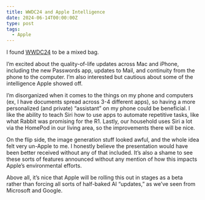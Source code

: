 ```yaml
---
title: WWDC24 and Apple Intelligence
date: 2024-06-14T00:00:00Z
type: post
tags:
  - Apple
---
```

I found <a href="https://www.apple.com/ca/newsroom/2024/06/wwdc24-highlights/" target="_blank" rel="noopener">WWDC24</a> to be a mixed bag.

I’m excited about the quality-of-life updates across Mac and iPhone, including the new Passwords app, updates to Mail, and continuity from the phone to the computer. I’m also interested but cautious about some of the intelligence Apple showed off.

I’m disorganized when it comes to the things on my phone and computers (ex, I have documents spread across 3-4 different apps), so having a more personalized (and private) “assistant” on my phone could be beneficial. I like the ability to teach Siri how to use apps to automate repetitive tasks, like what Rabbit was promising for the R1. Lastly, our household uses Siri a lot via the HomePod in our living area, so the improvements there will be nice.

On the flip side, the image generation stuff looked awful, and the whole idea felt very un-Apple to me. I honestly believe the presentation would have been better received without any of that included. It’s also a shame to see these sorts of features announced without any mention of how this impacts Apple’s environmental efforts.

Above all, it’s nice that Apple will be rolling this out in stages as a beta rather than forcing all sorts of half-baked AI “updates,” as we’ve seen from Microsoft and Google.